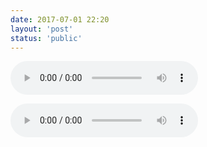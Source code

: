 ```yaml
---
date: 2017-07-01 22:20
layout: 'post'
status: 'public'
---
```


<audio src="http://music.163.com/song/media/outer/url?id=281951.mp3" autoplay loop controls ></audio>

<audio src="http://music.163.com/song/media/outer/url?id=281951.mp3" autoplay loop controls ></audio>
